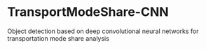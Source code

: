 # TransportModeShare-CNN
Object detection based on deep convolutional neural networks for transportation mode share analysis
